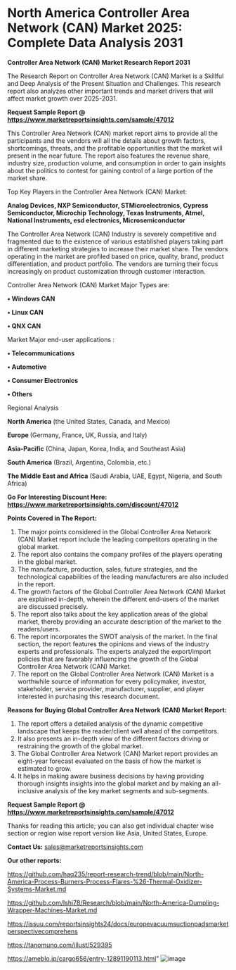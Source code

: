 # North America Controller Area Network (CAN) Market 2025: Complete Data Analysis 2031

<strong>Controller Area Network (CAN) Market Research Report 2031</strong>

The Research Report on Controller Area Network (CAN) Market is a Skillful and Deep Analysis of the Present Situation and Challenges. This research report also analyzes other important trends and market drivers that will affect market growth over 2025-2031.

<strong>Request Sample Report @ <a href=https://www.marketreportsinsights.com/sample/47012>https://www.marketreportsinsights.com/sample/47012</a></strong>

This Controller Area Network (CAN) market report aims to provide all the participants and the vendors will all the details about growth factors, shortcomings, threats, and the profitable opportunities that the market will present in the near future. The report also features the revenue share, industry size, production volume, and consumption in order to gain insights about the politics to contest for gaining control of a large portion of the market share.

Top Key Players in the Controller Area Network (CAN) Market:

<strong>Analog Devices, NXP Semiconductor, STMicroelectronics, Cypress Semiconductor, Microchip Technology, Texas Instruments, Atmel, National Instruments, esd electronics, Microsemiconductor</strong>

The Controller Area Network (CAN) Industry is severely competitive and fragmented due to the existence of various established players taking part in different marketing strategies to increase their market share. The vendors operating in the market are profiled based on price, quality, brand, product differentiation, and product portfolio. The vendors are turning their focus increasingly on product customization through customer interaction.

Controller Area Network (CAN) Market Major Types are:

<strong>•  Windows CAN

•  Linux CAN

•  QNX CAN</strong>

Market Major end-user applications :

<strong>•  Telecommunications

•  Automotive

•  Consumer Electronics

•  Others</strong>

Regional Analysis

</u><strong><b>North America</b></strong> (the United States, Canada, and Mexico)

<strong><b>Europe </b></strong>(Germany, France, UK, Russia, and Italy)

<strong><b>Asia-Pacific</b></strong> (China, Japan, Korea, India, and Southeast Asia)

<strong><b>South America</b></strong> (Brazil, Argentina, Colombia, etc.)

<strong><b>The Middle East and Africa</b></strong> (Saudi Arabia, UAE, Egypt, Nigeria, and South Africa)

<strong>Go For Interesting Discount Here: <a href=https://www.marketreportsinsights.com/discount/47012>https://www.marketreportsinsights.com/discount/47012</a></strong>

<strong>Points Covered in The Report:</strong>
<ol>
  <li>The major points considered in the Global Controller Area Network (CAN) Market report include the leading competitors operating in the global market.</li>
  <li>The report also contains the company profiles of the players operating in the global market.</li>
  <li>The manufacture, production, sales, future strategies, and the technological capabilities of the leading manufacturers are also included in the report.</li>
  <li>The growth factors of the Global Controller Area Network (CAN) Market are explained in-depth, wherein the different end-users of the market are discussed precisely.</li>
  <li>The report also talks about the key application areas of the global market, thereby providing an accurate description of the market to the readers/users.</li>
  <li>The report incorporates the SWOT analysis of the market. In the final section, the report features the opinions and views of the industry experts and professionals. The experts analyzed the export/import policies that are favorably influencing the growth of the Global Controller Area Network (CAN) Market.</li>
  <li>The report on the Global Controller Area Network (CAN) Market is a worthwhile source of information for every policymaker, investor, stakeholder, service provider, manufacturer, supplier, and player interested in purchasing this research document.</li>
</ol>
<strong>Reasons for Buying Global Controller Area Network (CAN) Market Report:</strong>

<ol>
  <li>The report offers a detailed analysis of the dynamic competitive landscape that keeps the reader/client well ahead of the competitors.</li>
  <li>It also presents an in-depth view of the different factors driving or restraining the growth of the global market.</li>
  <li>The Global Controller Area Network (CAN) Market report provides an eight-year forecast evaluated on the basis of how the market is estimated to grow.</li>
  <li>It helps in making aware business decisions by having providing thorough insights insights into the global market and by making an all-inclusive analysis of the key market segments and sub-segments.</li>
</ol>
<strong>Request Sample Report @ <a href=https://www.marketreportsinsights.com/sample/47012>https://www.marketreportsinsights.com/sample/47012</a></strong>


Thanks for reading this article; you can also get individual chapter wise section or region wise report version like Asia, United States, Europe.

<strong>Contact Us:</strong>
sales@marketreportsinsights.com

<strong>Our other reports:</strong>

<a href=https://github.com/haq235/report-research-trend/blob/main/North-America-Process-Burners-Process-Flares-%26-Thermal-Oxidizer-Systems-Market.md>https://github.com/haq235/report-research-trend/blob/main/North-America-Process-Burners-Process-Flares-%26-Thermal-Oxidizer-Systems-Market.md</a>

<a href=https://github.com/Ishi78/Research/blob/main/North-America-Dumpling-Wrapper-Machines-Market.md>https://github.com/Ishi78/Research/blob/main/North-America-Dumpling-Wrapper-Machines-Market.md</a>

<a href=https://issuu.com/reportsinsights24/docs/europevacuumsuctionpadsmarketperspectivecomprehens>https://issuu.com/reportsinsights24/docs/europevacuumsuctionpadsmarketperspectivecomprehens</a>

<a href=https://tanomuno.com/illust/529395>https://tanomuno.com/illust/529395</a>

<a href=https://ameblo.jp/cargo656/entry-12891190113.html>https://ameblo.jp/cargo656/entry-12891190113.html</a>"
![image](https://github.com/user-attachments/assets/75befc65-0833-4022-95d4-0d0ee4a8022e)
